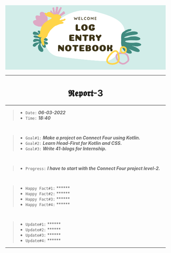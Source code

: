 <img src="https://github.com/Legendary-Person/Legendary-Person/blob/main/Picture/Log%20(600%20x%20200%20px)%20(2000%20x%20200%20px)%20(1).png"/>

--------
<h1 align="center">𝕽𝖊𝖕𝖔𝖗𝖙-3</h1>

--------
> - ```Date:``` ***06-03-2022***
> - ```Time:``` ***18:40***

</br>

> - ```Goal#1:``` ***Make a project on Connect Four using Kotlin.*** 
> - ```Goal#2:``` ***Learn Head-First for Kotlin and CSS.***
> - ```Goal#3:``` ***Write 41-blogs for Internship.***

</br>

> - ```Progress:``` ***I have to start with the Connect Four project level-2.***

</br>

> - ```Happy Fact#1:``` ******
> - ```Happy Fact#2:``` ******
> - ```Happy Fact#3:``` ******
> - ```Happy Fact#4:``` ******


</br>

> - ```Update#1:``` ******
> - ```Update#2:``` ******
> - ```Update#3:``` ******
> - ```Update#4:``` ****** 

--------
